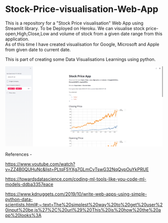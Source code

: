 # Stock-Price-visualisation-Web-App

This is a repository for a "Stock Price visualisation" Web App using Streamlit library. To be Deployed on Heroku.
We can visualise stock price-open,High,Close,Low and volume of stock from a given date range from this application.  
As of this time I have created visualisation for Google, Microsoft and Apple from given date to current date. 

This is part of creating some Data Visualisations Learnings using python.

![](https://github.com/ARGULASAISURAJ/Stock-Price-visualisation-Web-App/blob/master/Stock_Price_App.PNG)

References -


https://www.youtube.com/watch?v=ZZ4B0QUHuNc&list=PLtqF5YXg7GLmCvTswG32NqQypOuYkPRUE

https://towardsdatascience.com/coding-ml-tools-like-you-code-ml-models-ddba3357eace

https://www.kdnuggets.com/2019/10/write-web-apps-using-simple-python-data-scientists.html#:~:text=The%20simplest%20way%20to%20get%20user%20input%20be,is%27%2C%20url%29%20This%20is%20how%20the%20app%20looks%3A
